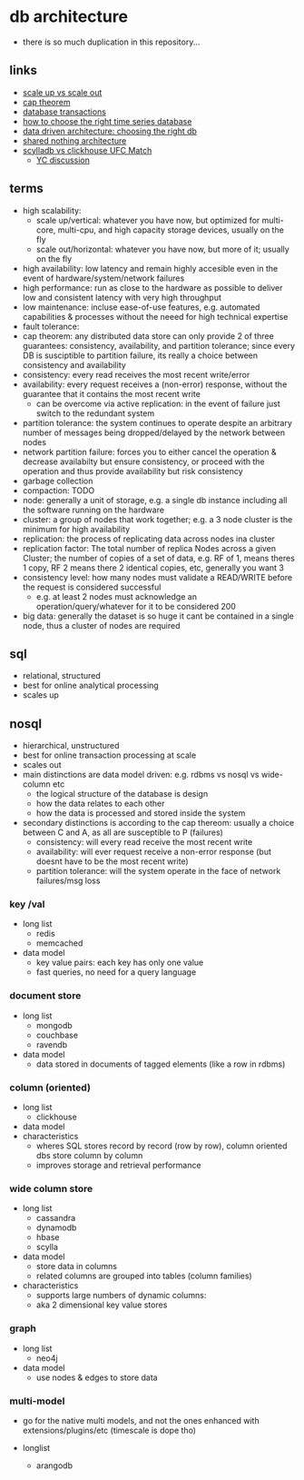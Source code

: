 # db architecture

- there is so much duplication in this repository...

## links

- [scale up vs scale out](https://packetpushers.net/scale-up-vs-scale-out/)
- [cap theorem](https://en.wikipedia.org/wiki/CAP_theorem)
- [database transactions](https://en.wikipedia.org/wiki/Database_transaction)
- [how to choose the right time series database](https://devopsprodigy.com/blog/chose-the-right-time-series-database/)
- [data driven architecture: choosing the right db](https://sairamkrish.medium.com/choosing-your-database-data-driven-architecture-89d6633cd1e4)
- [shared nothing architecture](https://en.wikipedia.org/wiki/Shared-nothing_architecture)
- [scylladb vs clickhouse UFC Match](https://altinity.com/blog/2020/1/1/clickhouse-cost-efficiency-in-action-analyzing-500-billion-rows-on-an-intel-nuc)
  - [YC discussion](https://news.ycombinator.com/item?id=21970952)

## terms

- high scalability:
  - scale up/vertical: whatever you have now, but optimized for multi-core, multi-cpu, and high capacity storage devices, usually on the fly
  - scale out/horizontal: whatever you have now, but more of it; usually on the fly
- high availability: low latency and remain highly accesible even in the event of hardware/system/network failures
- high performance: run as close to the hardware as possible to deliver low and consistent latency with very high throughput
- low maintenance: incluse ease-of-use features, e.g. automated capabilities & processes without the neeed for high technical expertise
- fault tolerance:
- cap theorem: any distributed data store can only provide 2 of three guarantees: consistency, availability, and partition tolerance; since every DB is susciptible to partition failure, its really a choice between consistency and availability
- consistency: every read receives the most recent write/error
- availability: every request receives a (non-error) response, without the guarantee that it contains the most recent write
  - can be overcome via active replication: in the event of failure just switch to the redundant system
- partition tolerance: the system continues to operate despite an arbitrary number of messages being dropped/delayed by the network between nodes
- network partition failure: forces you to either cancel the operation & decrease availabilty but ensure consistency, or proceed with the operation and thus provide availability but risk consistency
- garbage collection
- compaction: TODO
- node: generally a unit of storage, e.g. a single db instance including all the software running on the hardware
- cluster: a group of nodes that work together; e.g. a 3 node cluster is the minimum for high availability
- replication: the process of replicating data across nodes ina cluster
- replication factor: The total number of replica Nodes across a given Cluster; the number of copies of a set of data, e.g. RF of 1, means theres 1 copy, RF 2 means there 2 identical copies, etc, generally you want 3
- consistency level: how many nodes must validate a READ/WRITE before the request is considered successful
  - e.g. at least 2 nodes must acknowledge an operation/query/whatever for it to be considered 200
- big data: generally the dataset is so huge it cant be contained in a single node, thus a cluster of nodes are required

## sql

- relational, structured
- best for online analytical processing
- scales up

## nosql

- hierarchical, unstructured
- best for online transaction processing at scale
- scales out
- main distinctions are data model driven: e.g. rdbms vs nosql vs wide-column etc
  - the logical structure of the database is design
  - how the data relates to each other
  - how the data is processed and stored inside the system
- secondary distinctions is according to the cap thereom: usually a choice between C and A, as all are susceptible to P (failures)
  - consistency: will every read receive the most recent write
  - availability: will ever request receive a non-error response (but doesnt have to be the most recent write)
  - partition tolerance: will the system operate in the face of network failures/msg loss

### key /val

- long list
  - redis
  - memcached
- data model
  - key value pairs: each key has only one value
  - fast queries, no need for a query language

### document store

- long list
  - mongodb
  - couchbase
  - ravendb
- data model
  - data stored in documents of tagged elements (like a row in rdbms)

### column (oriented)

- long list
  - clickhouse
- data model
- characteristics
  - wheres SQL stores record by record (row by row), column oriented dbs store column by column
  - improves storage and retrieval performance

### wide column store

- long list
  - cassandra
  - dynamodb
  - hbase
  - scylla
- data model
  - store data in columns
  - related columns are grouped into tables (column families)
- characteristics
  - supports large numbers of dynamic columns:
  - aka 2 dimensional key value stores

### graph

- long list
  - neo4j
- data model
  - use nodes & edges to store data

### multi-model

- go for the native multi models, and not the ones enhanced with extensions/plugins/etc (timescale is dope tho)

- longlist
  - arangodb
